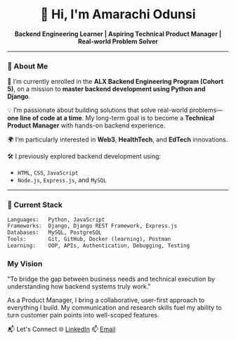 <h1 align="center">👋 Hi, I'm Amarachi Odunsi</h1>
<p align="center">
  <strong>Backend Engineering Learner | Aspiring Technical Product Manager | Real-world Problem Solver</strong>
</p>

---

### 🧠 About Me

🎯 I’m currently enrolled in the **ALX Backend Engineering Program (Cohort 5)**, on a mission to **master backend development using Python and Django**.

💡 I’m passionate about building solutions that solve real-world problems—**one line of code at a time**. My long-term goal is to become a **Technical Product Manager** with hands-on backend experience.

🌍 I’m particularly interested in **Web3**, **HealthTech**, and **EdTech** innovations.

🛠️ I previously explored backend development using:
- `HTML`, `CSS`, `JavaScript`
- `Node.js`, `Express.js`, and `MySQL`

---

### 🔧 Current Stack

```python
Languages:   Python, JavaScript
Frameworks:  Django, Django REST Framework, Express.js
Databases:   MySQL, PostgreSQL
Tools:       Git, GitHub, Docker (learning), Postman
Learning:    OOP, APIs, Authentication, Debugging, Testing
```


### My Vision
"To bridge the gap between business needs and technical execution by understanding how backend systems truly work."

As a Product Manager, I bring a collaborative, user-first approach to everything I build. My communication and research skills fuel my ability to turn customer pain points into well-scoped features.

📬 Let's Connect
🌐 [LinkedIn](https://www.linkedin.com/in/amarachi-odunsi)
📫 [Email](mailto:odunsiamarachi@gmail.com)


